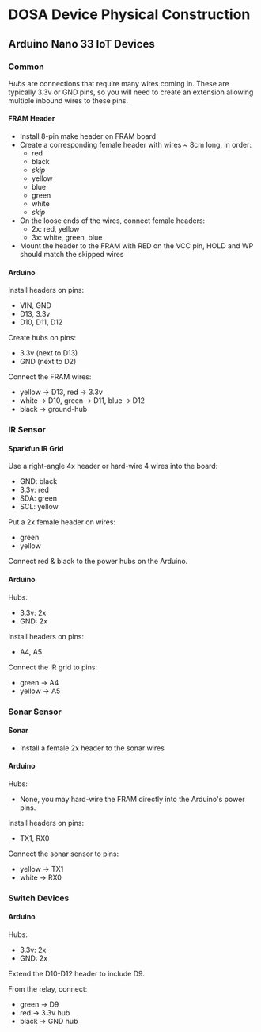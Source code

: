 DOSA Device Physical Construction
=================================

Arduino Nano 33 IoT Devices
---------------------------
### Common
*Hubs* are connections that require many wires coming in. These are typically 3.3v or GND pins, so you will need 
to create an extension allowing multiple inbound wires to these pins.

#### FRAM Header
* Install 8-pin make header on FRAM board
* Create a corresponding female header with wires ~ 8cm long, in order:
  * red
  * black
  * _skip_
  * yellow
  * blue
  * green
  * white
  * _skip_
* On the loose ends of the wires, connect female headers:
  * 2x: red, yellow
  * 3x: white, green, blue
* Mount the header to the FRAM with RED on the VCC pin, HOLD and WP should match the skipped wires

#### Arduino
Install headers on pins:
* VIN, GND
* D13, 3.3v
* D10, D11, D12

Create hubs on pins:
* 3.3v (next to D13)
* GND (next to D2)

Connect the FRAM wires:
* yellow -> D13, red -> 3.3v
* white -> D10, green -> D11, blue -> D12
* black -> ground-hub
  
  
### IR Sensor
#### Sparkfun IR Grid
Use a right-angle 4x header or hard-wire 4 wires into the board:
* GND: black
* 3.3v: red
* SDA: green
* SCL: yellow

Put a 2x female header on wires:
* green
* yellow

Connect red & black to the power hubs on the Arduino.

#### Arduino
Hubs:
* 3.3v: 2x
* GND: 2x

Install headers on pins:
  * A4, A5

Connect the IR grid to pins:
* green -> A4
* yellow -> A5
  
### Sonar Sensor
#### Sonar
* Install a female 2x header to the sonar wires

#### Arduino
Hubs:
* None, you may hard-wire the FRAM directly into the Arduino's power pins.

Install headers on pins:
* TX1, RX0

Connect the sonar sensor to pins:
  * yellow -> TX1
  * white -> RX0

### Switch Devices
#### Arduino
Hubs:
* 3.3v: 2x
* GND: 2x

Extend the D10-D12 header to include D9. 

From the relay, connect:
* green -> D9
* red -> 3.3v hub
* black -> GND hub
